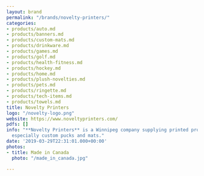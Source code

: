 ```yaml
---
layout: brand
permalink: "/brands/novelty-printers/"
categories:
- products/auto.md
- products/banners.md
- products/custom-mats.md
- products/drinkware.md
- products/games.md
- products/golf.md
- products/health-fitness.md
- products/hockey.md
- products/home.md
- products/plush-novelties.md
- products/pets.md
- products/ringette.md
- products/tech-items.md
- products/towels.md
title: Novelty Printers
logo: "/novelty-logo.png"
website: https://www.noveltyprinters.com/
pdfs: []
info: "**Novelty Printers** is a Winnipeg company supplying printed promotional products,
  especially custom pucks and mats."
date: '2019-03-29T22:31:01.000+00:00'
photos:
- title: Made in Canada
  photo: "/made_in_canada.jpg"

---
```

